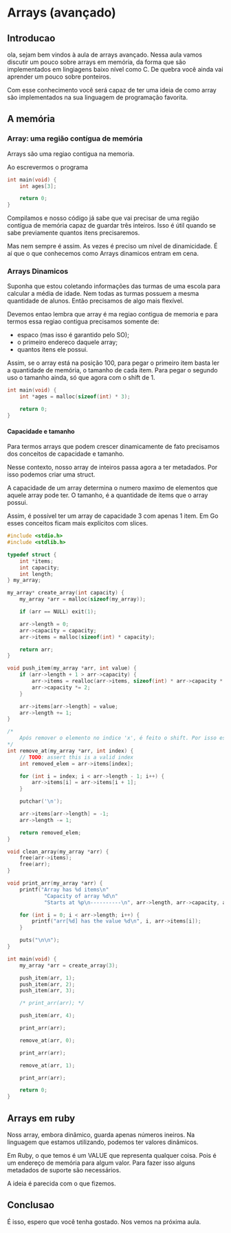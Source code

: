 # Arrays (avançado)

## Introducao

ola, sejam bem vindos à aula de arrays avançado. Nessa aula vamos discutir um pouco sobre arrays em memória, da forma
que são implementados em lingiagens baixo nível como C. De quebra você ainda vai aprender um pouco sobre ponteiros.

Com esse conhecimento você será capaz de ter uma ideia de como array são implementados na sua linguagem de programação
favorita.

## A memória

### Array: uma região contígua de memória

Arrays são uma regiao contigua na memoria.

Ao escrevermos o programa

```c
int main(void) {
    int ages[3];

    return 0;
}
```

Compilamos e nosso código já sabe que vai precisar de uma região contígua de memória capaz de guardar três inteiros.
Isso é útil quando se sabe previamente quantos itens precisaremos.

Mas nem sempre é assim. As vezes é preciso um nível de dinamicidade. É aí que o que conhecemos como Arrays dinamicos
entram em cena.


### Arrays Dinamicos

Suponha que estou coletando informações das turmas de uma escola para calcular a média de idade. Nem todas as turmas
possuem a mesma quantidade de alunos. Então precisamos de algo mais flexível.

Devemos entao lembra que array é ma regiao contigua de memoria e para termos essa regiao contigua precisamos somente de:

- espaco (mas isso é garantido pelo SO);
- o primeiro endereco daquele array;
- quantos itens ele possui.

Assim, se o array está na posição 100, para pegar o primeiro item basta ler a quantidade de memória, o tamanho de cada
item. Para pegar o segundo uso o tamanho ainda, só que agora com o shift de 1.

```c
int main(void) {
    int *ages = malloc(sizeof(int) * 3);

    return 0;
}
```

#### Capacidade e tamanho

Para termos arrays que podem crescer dinamicamente de fato precisamos dos conceitos de capacidade e tamanho.

Nesse contexto, nosso array de inteiros passa agora a ter metadados. Por isso podemos criar uma struct.

A capacidade de um array determina o numero maximo de elementos que aquele array pode ter. O tamanho, é a quantidade de
items que o array possui.

Assim, é possível ter um array de capacidade 3 com apenas 1 item. Em Go esses conceitos ficam mais explícitos com
slices.

```c
#include <stdio.h>
#include <stdlib.h>

typedef struct {
    int *items;
    int capacity;
    int length;
} my_array;

my_array* create_array(int capacity) {
    my_array *arr = malloc(sizeof(my_array));

    if (arr == NULL) exit(1);

    arr->length = 0;
    arr->capacity = capacity;
    arr->items = malloc(sizeof(int) * capacity);

    return arr;
}

void push_item(my_array *arr, int value) {
    if (arr->length + 1 > arr->capacity) {
        arr->items = realloc(arr->items, sizeof(int) * arr->capacity * 2);
        arr->capacity *= 2;
    }

    arr->items[arr->length] = value;
    arr->length += 1;
}

/*
    Após remover o elemento no indice 'x', é feito o shift. Por isso essa operação em um array dinâmico é O(n)
*/
int remove_at(my_array *arr, int index) {
    // TODO: assert this is a valid index
    int removed_elem = arr->items[index];

    for (int i = index; i < arr->length - 1; i++) {
        arr->items[i] = arr->items[i + 1];
    }

    putchar('\n');

    arr->items[arr->length] = -1;
    arr->length -= 1;

    return removed_elem;
}

void clean_array(my_array *arr) {
    free(arr->items);
    free(arr);
}

void print_arr(my_array *arr) {
    printf("Array has %d items\n"
            "Capacity of array %d\n"
            "Starts at %p\n----------\n", arr->length, arr->capacity, arr);

    for (int i = 0; i < arr->length; i++) {
        printf("arr[%d] has the value %d\n", i, arr->items[i]);
    }

    puts("\n\n");
}

int main(void) {
    my_array *arr = create_array(3);

    push_item(arr, 1);
    push_item(arr, 2);
    push_item(arr, 3);

    /* print_arr(arr); */

    push_item(arr, 4);

    print_arr(arr);

    remove_at(arr, 0);

    print_arr(arr);

    remove_at(arr, 1);

    print_arr(arr);

    return 0;
}
```

## Arrays em ruby

Noss array, embora dinâmico, guarda apenas números ineiros. Na linguagem que estamos utilizando, podemos ter valores
dinâmicos.

Em Ruby, o que temos é um VALUE que representa qualquer coisa. Pois é um endereço de memória para algum valor. Para
fazer isso alguns metadados de suporte são necessários.

A ideia é parecida com o que fizemos.

## Conclusao

É isso, espero que você tenha gostado. Nos vemos na próxima aula.
